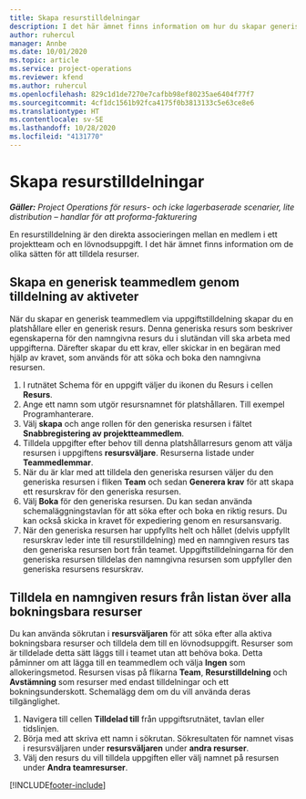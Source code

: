 ```yaml
---
title: Skapa resurstilldelningar
description: I det här ämnet finns information om hur du skapar generiska och namngivna resurstilldelningar.
author: ruhercul
manager: Annbe
ms.date: 10/01/2020
ms.topic: article
ms.service: project-operations
ms.reviewer: kfend
ms.author: ruhercul
ms.openlocfilehash: 829c1d1de7270e7cafbb98ef80235ae6404f77f7
ms.sourcegitcommit: 4cf1dc1561b92fca4175f0b3813133c5e63ce8e6
ms.translationtype: HT
ms.contentlocale: sv-SE
ms.lasthandoff: 10/28/2020
ms.locfileid: "4131770"
---
```

# <a name="create-resource-assignments"></a>Skapa resurstilldelningar

_**Gäller:** Project Operations för resurs- och icke lagerbaserade scenarier, lite distribution – handlar för att proforma-fakturering_


En resurstilldelning är den direkta associeringen mellan en medlem i ett projektteam och en lövnodsuppgift. I det här ämnet finns information om de olika sätten för att tilldela resurser.

## <a name="create-a-generic-team-member-through-task-assignment"></a>Skapa en generisk teammedlem genom tilldelning av aktiveter


När du skapar en generisk teammedlem via uppgiftstilldelning skapar du en platshållare eller en generisk resurs. Denna generiska resurs som beskriver egenskaperna för den namngivna resurs du i slutändan vill ska arbeta med uppgifterna. Därefter skapar du ett krav, eller skickar in en begäran med hjälp av kravet, som används för att söka och boka den namngivna resursen.

1. I rutnätet Schema för en uppgift väljer du ikonen du Resurs i cellen **Resurs**.
2. Ange ett namn som utgör resursnamnet för platshållaren. Till exempel Programhanterare.
3. Välj **skapa** och ange rollen för den generiska resursen i fältet **Snabbregistering av projektteammedlem**.
4. Tilldela uppgifter efter behov till denna platshållarresurs genom att välja resursen i uppgiftens **resursväljare**. Resurserna listade under **Teammedlemmar**.
5. När du är klar med att tilldela den generiska resursen väljer du den generiska resursen i fliken **Team** och sedan **Generera krav** för att skapa ett resurskrav för den generiska resursen.
6. Välj **Boka** för den generiska resursen. Du kan sedan använda schemaläggningstavlan för att söka efter och boka en riktig resurs. Du kan också skicka in kravet för expediering genom en resursansvarig.
7. När den generiska resursen har uppfyllts helt och hållet (delvis uppfyllt resurskrav leder inte till resurstilldelning) med en namngiven resurs tas den generiska resursen bort från teamet. Uppgiftstilldelningarna för den generiska resursen tilldelas den namngivna resursen som uppfyller den generiska resursens resurskrav.

## <a name="assign-a-named-resource-from-the-list-of-all-bookable-resources"></a>Tilldela en namngiven resurs från listan över alla bokningsbara resurser

Du kan använda sökrutan i **resursväljaren** för att söka efter alla aktiva bokningsbara resurser och tilldela dem till en lövnodsuppgift. Resurser som är tilldelade detta sätt läggs till i teamet utan att behöva boka. Detta påminner om att lägga till en teammedlem och välja **Ingen** som allokeringsmetod. Resursen visas på flikarna **Team**, **Resurstilldelning** och **Avstämning** som resurser med endast tilldelningar och ett bokningsunderskott. Schemalägg dem om du vill använda deras tillgänglighet.

1. Navigera till cellen **Tilldelad till** från uppgiftsrutnätet, tavlan eller tidslinjen.
2. Börja med att skriva ett namn i sökrutan. Sökresultaten för namnet visas i resursväljaren under **resursväljaren** under **andra resurser**.
3. Välj den resurs du vill tilldela uppgiften eller välj namnet på resursen under **Andra teamresurser**.


[!INCLUDE[footer-include](../includes/footer-banner.md)]